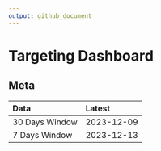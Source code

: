 ```yaml
---
output: github_document
---
```


# Targeting Dashboard



## Meta


|Data           |Latest     |
|:--------------|:----------|
|30 Days Window |2023-12-09 |
|7 Days Window  |2023-12-13 |
